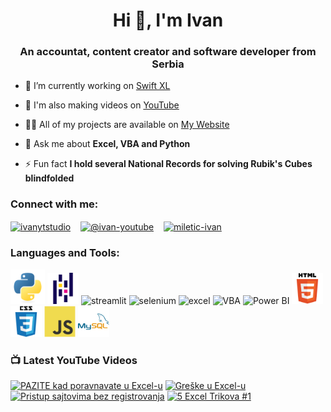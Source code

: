 <h1 align="center">Hi 👋, I'm Ivan</h1>
<h3 align="center">An accountat, content creator and software developer from Serbia</h3>

- 🔭 I’m currently working on [Swift XL](https://www.swiftxl.com)

- 🎥 I'm also making videos on [YouTube](https://www.youtube.com/@ivan-youtube)

- 👨‍💻 All of my projects are available on [My Website](https://www.ivanmiletic.com)

- 💬 Ask me about **Excel, VBA and Python**

- ⚡ Fun fact **I hold several National Records for solving Rubik's Cubes blindfolded**

<h3 align="left">Connect with me:</h3>
<p align="left">
<a href="https://twitter.com/ivanytstudio" target="_blank"><img align="center" src="https://upload.wikimedia.org/wikipedia/commons/c/ce/X_logo_2023.svg" alt="ivanytstudio" height="35" width="40" /></a>
&nbsp&nbsp&nbsp<a href="https://www.youtube.com/c/@ivan-youtube" target="_blank"><img align="center" src="https://raw.githubusercontent.com/rahuldkjain/github-profile-readme-generator/master/src/images/icons/Social/youtube.svg" alt="@ivan-youtube" height="40" width="40" /></a>
&nbsp&nbsp&nbsp<a href="https://linkedin.com/in/miletic-ivan" target="_blank"><img align="center" src="https://raw.githubusercontent.com/rahuldkjain/github-profile-readme-generator/master/src/images/icons/Social/linked-in-alt.svg" alt="miletic-ivan" height="40" width="40" /></a>
</p>

<h3 align="left">Languages and Tools:</h3>
<p align="left"> 
<img src="https://raw.githubusercontent.com/devicons/devicon/master/icons/python/python-original.svg" alt="python" width="55" height="55"/>
 <img src="https://raw.githubusercontent.com/devicons/devicon/2ae2a900d2f041da66e950e4d48052658d850630/icons/pandas/pandas-original.svg" alt="pandas" width="50" height="50"/>
  <img src="https://seeklogo.com/images/S/streamlit-logo-1A3B208AE4-seeklogo.com.png" alt="streamlit" width="80" height="42"/>
 <img src="https://miro.medium.com/v2/resize:fit:1400/1*HGo7_F7RTHFF9bgVxamGqg.png" alt="selenium" width="50" height="50"/>
 <img src="https://upload.wikimedia.org/wikipedia/commons/thumb/3/34/Microsoft_Office_Excel_%282019%E2%80%93present%29.svg/1101px-Microsoft_Office_Excel_%282019%E2%80%93present%29.svg.png" alt="excel" width="50" height="50"/>
  <img src="https://media.licdn.com/dms/image/D4D12AQGTQ6a9BvvEAA/article-cover_image-shrink_720_1280/0/1675951891005?e=2147483647&v=beta&t=sVXZc-MdZl_g1IaSjJfTXNXJ9Ctjf_uLGZFVYyOX7g0" alt="VBA" width="50" height="50"/>
 <img src="https://upload.wikimedia.org/wikipedia/commons/thumb/c/cf/New_Power_BI_Logo.svg/1024px-New_Power_BI_Logo.svg.png" alt="Power BI" width="50" height="50"/>
 <img src="https://raw.githubusercontent.com/devicons/devicon/master/icons/html5/html5-original-wordmark.svg" alt="html5" width="50" height="50"/>
 <img src="https://raw.githubusercontent.com/devicons/devicon/master/icons/css3/css3-original-wordmark.svg" alt="css3" width="50" height="50"/>
 <img src="https://raw.githubusercontent.com/devicons/devicon/master/icons/javascript/javascript-original.svg" alt="javascript" width="50" height="50"/>
 <img src="https://raw.githubusercontent.com/devicons/devicon/master/icons/mysql/mysql-original-wordmark.svg" alt="mysql" width="50" height="50"/>
 </p>

### 📺 Latest YouTube Videos

<!-- BEGIN YOUTUBE-CARDS -->
[![PAZITE kad poravnavate u Excel-u](https://ytcards.demolab.com/?id=sj5x-FusYWk&title=PAZITE+kad+poravnavate+u+Excel-u&lang=en&timestamp=1714068031&background_color=%230d1117&title_color=%23ffffff&stats_color=%23dedede&max_title_lines=2&width=200&border_radius=5 "PAZITE kad poravnavate u Excel-u")](https://www.youtube.com/watch?v=sj5x-FusYWk)
[![Greške u Excel-u](https://ytcards.demolab.com/?id=W6wScGwK4us&title=Gre%C5%A1ke+u+Excel-u&lang=en&timestamp=1713722414&background_color=%230d1117&title_color=%23ffffff&stats_color=%23dedede&max_title_lines=2&width=200&border_radius=5 "Greške u Excel-u")](https://www.youtube.com/watch?v=W6wScGwK4us)
[![Pristup sajtovima bez registrovanja](https://ytcards.demolab.com/?id=csc0L6G7gpU&title=Pristup+sajtovima+bez+registrovanja&lang=en&timestamp=1713120426&background_color=%230d1117&title_color=%23ffffff&stats_color=%23dedede&max_title_lines=2&width=200&border_radius=5 "Pristup sajtovima bez registrovanja")](https://www.youtube.com/watch?v=csc0L6G7gpU)
[![5 Excel Trikova #1](https://ytcards.demolab.com/?id=ZIljhzaKVhI&title=5+Excel+Trikova+%231&lang=en&timestamp=1712854816&background_color=%230d1117&title_color=%23ffffff&stats_color=%23dedede&max_title_lines=2&width=200&border_radius=5 "5 Excel Trikova #1")](https://www.youtube.com/watch?v=ZIljhzaKVhI)
<!-- END YOUTUBE-CARDS -->